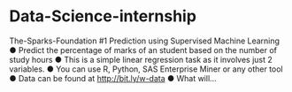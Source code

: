 # Data-Science-internship
The-Sparks-Foundation #1 Prediction using Supervised Machine Learning ● Predict the percentage of marks of an student based on the number of study hours ● This is a simple linear regression task as it involves just 2 variables. ● You can use R, Python, SAS Enterprise Miner or any other tool ● Data can be found at http://bit.ly/w-data ● What will…
